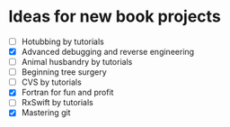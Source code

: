 # Ideas for new book projects

- [ ] Hotubbing by tutorials
- [x] Advanced debugging and reverse engineering
- [ ] Animal husbandry by tutorials
- [ ] Beginning tree surgery
- [ ] CVS by tutorials
- [x] Fortran for fun and profit
- [ ] RxSwift by tutorials
- [x] Mastering git

